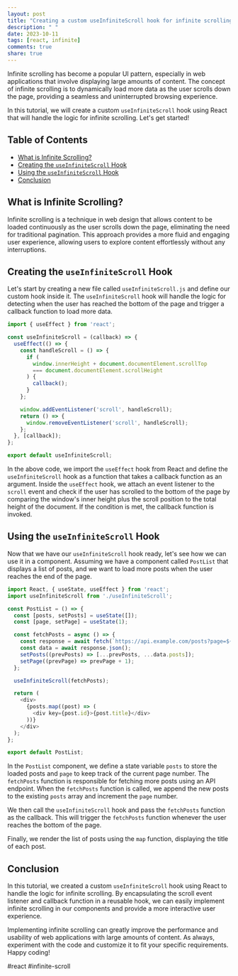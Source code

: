 ```yaml
---
layout: post
title: "Creating a custom useInfiniteScroll hook for infinite scrolling"
description: " "
date: 2023-10-11
tags: [react, infinite]
comments: true
share: true
---
```


Infinite scrolling has become a popular UI pattern, especially in web applications that involve displaying large amounts of content. The concept of infinite scrolling is to dynamically load more data as the user scrolls down the page, providing a seamless and uninterrupted browsing experience.

In this tutorial, we will create a custom `useInfiniteScroll` hook using React that will handle the logic for infinite scrolling. Let's get started!

## Table of Contents
- [What is Infinite Scrolling?](#what-is-infinite-scrolling)
- [Creating the `useInfiniteScroll` Hook](#creating-the-useinfinitescroll-hook)
- [Using the `useInfiniteScroll` Hook](#using-the-useinfinitescroll-hook)
- [Conclusion](#conclusion)

## What is Infinite Scrolling?

Infinite scrolling is a technique in web design that allows content to be loaded continuously as the user scrolls down the page, eliminating the need for traditional pagination. This approach provides a more fluid and engaging user experience, allowing users to explore content effortlessly without any interruptions.

## Creating the `useInfiniteScroll` Hook

Let's start by creating a new file called `useInfiniteScroll.js` and define our custom hook inside it. The `useInfiniteScroll` hook will handle the logic for detecting when the user has reached the bottom of the page and trigger a callback function to load more data.

```javascript
import { useEffect } from 'react';

const useInfiniteScroll = (callback) => {
  useEffect(() => {
    const handleScroll = () => {
      if (
        window.innerHeight + document.documentElement.scrollTop
        === document.documentElement.scrollHeight
      ) {
        callback();
      }
    };

    window.addEventListener('scroll', handleScroll);
    return () => {
      window.removeEventListener('scroll', handleScroll);
    };
  }, [callback]);
};

export default useInfiniteScroll;
```

In the above code, we import the `useEffect` hook from React and define the `useInfiniteScroll` hook as a function that takes a callback function as an argument. Inside the `useEffect` hook, we attach an event listener to the `scroll` event and check if the user has scrolled to the bottom of the page by comparing the window's inner height plus the scroll position to the total height of the document. If the condition is met, the callback function is invoked.

## Using the `useInfiniteScroll` Hook

Now that we have our `useInfiniteScroll` hook ready, let's see how we can use it in a component. Assuming we have a component called `PostList` that displays a list of posts, and we want to load more posts when the user reaches the end of the page.

```javascript
import React, { useState, useEffect } from 'react';
import useInfiniteScroll from './useInfiniteScroll';

const PostList = () => {
  const [posts, setPosts] = useState([]);
  const [page, setPage] = useState(1);

  const fetchPosts = async () => {
    const response = await fetch(`https://api.example.com/posts?page=${page}`);
    const data = await response.json();
    setPosts((prevPosts) => [...prevPosts, ...data.posts]);
    setPage((prevPage) => prevPage + 1);
  };

  useInfiniteScroll(fetchPosts);

  return (
    <div>
      {posts.map((post) => (
        <div key={post.id}>{post.title}</div>
      ))}
    </div>
  );
};

export default PostList;
```

In the `PostList` component, we define a state variable `posts` to store the loaded posts and `page` to keep track of the current page number. The `fetchPosts` function is responsible for fetching more posts using an API endpoint. When the `fetchPosts` function is called, we append the new posts to the existing `posts` array and increment the `page` number.

We then call the `useInfiniteScroll` hook and pass the `fetchPosts` function as the callback. This will trigger the `fetchPosts` function whenever the user reaches the bottom of the page.

Finally, we render the list of posts using the `map` function, displaying the title of each post.

## Conclusion

In this tutorial, we created a custom `useInfiniteScroll` hook using React to handle the logic for infinite scrolling. By encapsulating the scroll event listener and callback function in a reusable hook, we can easily implement infinite scrolling in our components and provide a more interactive user experience.

Implementing infinite scrolling can greatly improve the performance and usability of web applications with large amounts of content. As always, experiment with the code and customize it to fit your specific requirements. Happy coding!

#react #infinite-scroll